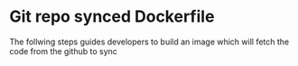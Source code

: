 # Git repo synced Dockerfile

The follwing steps guides developers to build an image which will fetch the code from the github to sync
